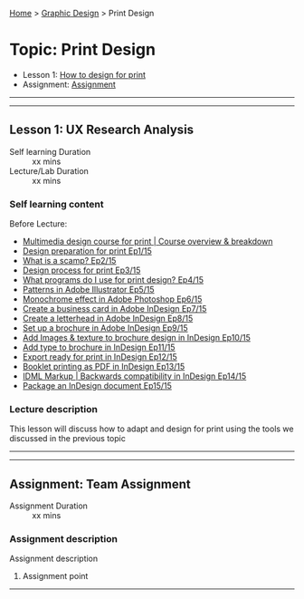 [Home](../index.md) > [Graphic Design](./graphic-design-module.md) > Print Design

# Topic: Print Design

* Lesson 1: [How to design for print](#lesson-1)
* Assignment: [Assignment](#assignment)

---
---

## Lesson 1: UX Research Analysis

<dl>
<dt>Self learning Duration</dt>
<dd>xx mins</dd>
<dt>Lecture/Lab Duration</dt>
<dd>xx mins</dd>
</dl>

### Self learning content

Before Lecture:

* [Multimedia design course for print | Course overview & breakdown](https://www.youtube.com/watch?v=nyM4MRM5HrQ&list=PLYfCBK8IplO4609ocIqD7iRfPOKrDcJ-z&index=1)
* [Design preparation for print Ep1/15](https://www.youtube.com/watch?v=BLSZVv8GHgE&list=PLYfCBK8IplO4609ocIqD7iRfPOKrDcJ-z&index=2&t=8s)
* [What is a scamp? Ep2/15](https://www.youtube.com/watch?v=0TbrycFutro&list=PLYfCBK8IplO4609ocIqD7iRfPOKrDcJ-z&index=3)
* [Design process for print  Ep3/15](https://www.youtube.com/watch?v=4edPXA3tVcU&list=PLYfCBK8IplO4609ocIqD7iRfPOKrDcJ-z&index=4)
* [What programs do I use for print design? Ep4/15](https://www.youtube.com/watch?v=1sDDpQ5JAaY&list=PLYfCBK8IplO4609ocIqD7iRfPOKrDcJ-z&index=5)
* [Patterns in Adobe Illustrator Ep5/15](https://www.youtube.com/watch?v=fIS1JxNN6dU&list=PLYfCBK8IplO4609ocIqD7iRfPOKrDcJ-z&index=6)
* [Monochrome effect in Adobe Photoshop Ep6/15](https://www.youtube.com/watch?v=BaOKZODPxvk&list=PLYfCBK8IplO4609ocIqD7iRfPOKrDcJ-z&index=7)
* [Create a business card in Adobe InDesign Ep7/15](https://www.youtube.com/watch?v=jtuIFYnw-UE&list=PLYfCBK8IplO4609ocIqD7iRfPOKrDcJ-z&index=8)
* [Create a letterhead in Adobe InDesign Ep8/15](https://www.youtube.com/watch?v=ec5XQ_A9uDo&list=PLYfCBK8IplO4609ocIqD7iRfPOKrDcJ-z&index=9)
* [Set up a brochure in Adobe InDesign Ep9/15](https://www.youtube.com/watch?v=wNusSBXbLCk&list=PLYfCBK8IplO4609ocIqD7iRfPOKrDcJ-z&index=10)
* [Add Images & texture to brochure design in InDesign Ep10/15](https://www.youtube.com/watch?v=ym_BSuX18_o&list=PLYfCBK8IplO4609ocIqD7iRfPOKrDcJ-z&index=11)
* [Add type to brochure in InDesign Ep11/15](https://www.youtube.com/watch?v=Qly4MugSdKg&list=PLYfCBK8IplO4609ocIqD7iRfPOKrDcJ-z&index=12)
* [Export ready for print in InDesign Ep12/15](https://www.youtube.com/watch?v=RTXVJNncx0M&list=PLYfCBK8IplO4609ocIqD7iRfPOKrDcJ-z&index=13)
* [Booklet printing as PDF in InDesign Ep13/15](https://www.youtube.com/watch?v=4MHPAP3Z4Eg&list=PLYfCBK8IplO4609ocIqD7iRfPOKrDcJ-z&index=14)
* [IDML Markup |  Backwards compatibility in InDesign Ep14/15](https://www.youtube.com/watch?v=Vdbho0K-i68&list=PLYfCBK8IplO4609ocIqD7iRfPOKrDcJ-z&index=15)
* [Package an InDesign document Ep15/15](https://www.youtube.com/watch?v=Smv_Py4Lgys&list=PLYfCBK8IplO4609ocIqD7iRfPOKrDcJ-z&index=16)

### Lecture description

This lesson will discuss how to adapt and design for print using the tools we discussed in the previous topic

---
---

## Assignment: Team Assignment

<dl>
<dt>Assignment Duration</dt>
<dd>xx mins</dd>
</dl>

### Assignment description

Assignment description

1. Assignment point

---

